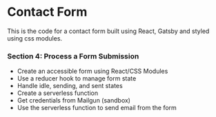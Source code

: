 # Contact Form

This is the code for a contact form built using React, Gatsby and styled using css modules.

### Section 4: Process a Form Submission

- Create an accessible form using React/CSS Modules
- Use a reducer hook to manage form state
- Handle idle, sending, and sent states
- Create a serverless function
- Get credentials from Mailgun (sandbox)
- Use the serverless function to send email from the form
